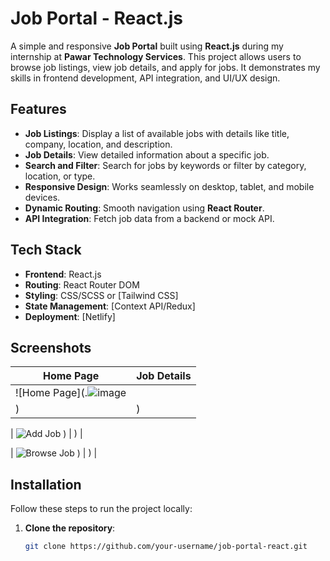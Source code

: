 # Job Portal - React.js

A simple and responsive **Job Portal** built using **React.js** during my internship at **Pawar Technology Services**. This project allows users to browse job listings, view job details, and apply for jobs. It demonstrates my skills in frontend development, API integration, and UI/UX design.

## Features

- **Job Listings**: Display a list of available jobs with details like title, company, location, and description.
- **Job Details**: View detailed information about a specific job.
- **Search and Filter**: Search for jobs by keywords or filter by category, location, or type.
- **Responsive Design**: Works seamlessly on desktop, tablet, and mobile devices.
- **Dynamic Routing**: Smooth navigation using **React Router**.
- **API Integration**: Fetch job data from a backend or mock API.

## Tech Stack

- **Frontend**: React.js
- **Routing**: React Router DOM
- **Styling**: CSS/SCSS or [Tailwind CSS]
- **State Management**: [Context API/Redux] 
- **Deployment**: [Netlify]

## Screenshots

| Home Page | Job Details |
|-----------|-------------|
| ![Home Page](.![image](https://github.com/user-attachments/assets/3b7b67e8-7ec0-4c5f-8758-8f434db9d14b)
) | ) |

| ![Add Job](![image](https://github.com/user-attachments/assets/96b58651-226f-4aaa-82b8-cd3f4cd690c4)
)
) | ) |

| ![Browse Job](![image](https://github.com/user-attachments/assets/3f11b322-93ab-421a-87f6-3df8de7b7175)
)
) | ) |

## Installation

Follow these steps to run the project locally:

1. **Clone the repository**:
   ```bash
   git clone https://github.com/your-username/job-portal-react.git
